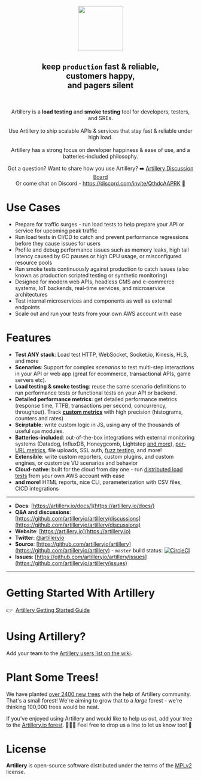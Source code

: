 <p align="center">
<a href="https://artillery.io"><img src="https://artillery.io/images/artillery-logo-square.png" height="120" /></a>
</p>

<h2 align="center">
  keep <code>production</code> fast & reliable,<br />
  customers happy,</br>
  and pagers silent
</h2>

<br/>

<p align="center">
  Artillery is a <strong>load testing</strong> and <strong>smoke testing</strong> tool for developers, testers, and SREs.<br><br>
  Use Artillery to ship scalable APIs &amp; services that stay fast & reliable under high load.<br><br>
  Artillery has a strong focus on developer happiness & ease of use, and a batteries-included philosophy.
</p>

<p align="center">
  Got a question? Want to share how you use Artillery? ➡️  <a href="https://github.com/artilleryio/artillery/discussions">Artillery Discussion Board</a>
  <br/>
  Or come chat on Discord - <a href="https://discord.com/invite/QthdcAAPRK">https://discord.com/invite/QthdcAAPRK</a> 💬
</p>


# Use Cases

- Prepare for traffic surges - run load tests to help prepare your API or service for upcoming peak traffic
- Run load tests in CI/CD to catch and prevent performance regressions before they cause issues for users
- Profile and debug performance issues such as memory leaks, high tail latency caused by GC pauses or high CPU usage, or misconfigured resource pools
- Run smoke tests continuously against production to catch issues (also known as production scripted testing or synthetic monitoring)
- Designed for modern web APIs, headless CMS and e-commerce systems, IoT backends, real-time services, and microservice architectures
- Test internal microservices and components as well as external endpoints
- Scale out and run your tests from your own AWS account with ease

# Features

- **Test ANY stack**:  Load test HTTP, WebSocket, Socket.io, Kinesis, HLS, and more
- **Scenarios**: Support for complex *scenarios* to test multi-step interactions in your API or web app (great for ecommerce, transactional APIs, game servers etc).
- **Load testing & smoke testing**: reuse the same scenario definitions to run performance tests or functional tests on your API or backend.
- **Detailed performance metrics**: get detailed performance metrics (response time, TTFB, transactions per second, concurrency, throughput). Track [**custom metrics**](https://artillery.io/docs/guides/guides/extending.html#Tracking-custom-metrics) with high precision (histograms, counters and rates)
- **Scirptable**: write custom logic in JS, using any of the thousands of useful `npm` modules.
- **Batteries-included**: out-of-the-box integrations with external monitoring systems (Datadog, InfluxDB, Honeygcomb, Lightstep [and more](https://artillery.io/docs/guides/plugins/plugin-publish-metrics.html)), [per-URL metrics](https://artillery.io/docs/guides/plugins/plugin-metrics-by-endpoint.html), file uploads, SSL auth, [fuzz testing](https://artillery.io/docs/guides/plugins/plugin-fuzzer.html), and more!
- **Extensible**: write custom reporters, custom plugins, and custom engines, or customize VU scenarios and behavior
- **Cloud-native**: built for the cloud from day one - run [distributed load tests](https://artillery.io/pro/) from your own AWS account with ease
- **and more!** HTML reports, nice CLI, parameterization with CSV files, CICD integrations

---

- **Docs**: [https://artillery.io/docs/](https://artillery.io/docs/)
- **Q&A and discussions**: [https://github.com/artilleryio/artillery/discussions](https://github.com/artilleryio/artillery/discussions)
- **Website**: [https://artillery.io](https://artillery.io)
- **Twitter**: [@artilleryio](https://twitter.com/artilleryio)
- **Source**: [https://github.com/artilleryio/artillery](https://github.com/artilleryio/artillery) - `master` build status: [![CircleCI](https://circleci.com/gh/artilleryio/artillery.svg?style=svg)](https://circleci.com/gh/artilleryio/artillery)
- **Issues**: [https://github.com/artilleryio/artillery/issues](https://github.com/artilleryio/artillery/issues)

---

# Getting Started With Artillery

👉&nbsp;&nbsp;[Artillery Getting Started Guide](https://artillery.io/docs/guides/getting-started/installing-artillery.html)

# Using Artillery?

Add your team to the [Artillery users list on the wiki](https://github.com/shoreditch-ops/artillery/wiki/Companies-using-Artillery).

# Plant Some Trees!

We have planted [over 2400 new trees](https://ecologi.com/artilleryio) with the help of Artillery community. That's a small forest! We're aiming to grow that to a *large* forest - we're thinking 100,000 trees would be neat.

If you've enjoyed using Artillery and would like to help us out, add your tree to the [Artillery.io forest](https://ecologi.com/artilleryio). 🌲🌳🌴 Feel free to drop us a line to let us know too! 💚

# License

**Artillery** is open-source software distributed under the terms of the [MPLv2](https://www.mozilla.org/en-US/MPL/2.0/) license.
